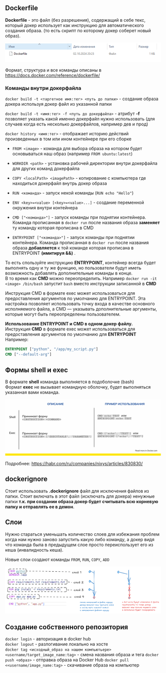 ## Dockerfile
**Dockerfile** - это файл (без разрешения), содержащий в себе текс, который докер использует как инструкцию для автоматического создания образа. (то есть скрипт по которому докер соберет новый образ).

![alt text](./pictures/dockerfile.png)

Формат, структура и все команды описаны в https://docs.docker.com/reference/dockerfile/

### Команды внутри докерфайла
`docker build -t <таргетное имя:тег> <путь до папки>` - создание образа докера используя докер файл из указанной папки

`docker build -t <имя:тег> -f <путь до докерфайла>` - атрибут **-f** позволяет указать какой именно докерфайл нужно использовать (для случаев когда есть несколько докерфайлов, например дев и прод)

`docker history <имя:тег>` - отображает историю действий произведенных в том или ином контейнере при его сборке

- `FROM <image>` - команда для выбора образа на котором будет основываться наш образ (например `FROM ubuntu:latest`)
- `WORKDIR <path>` - установка рабочей директории внутри докерфайла для других команд докерфайла
- `COPY <localPath> <imagePath>` - копирование с компьютера где находиться докерфайл внутрь докер образа 
- `RUN <команда>` - запуск некой команды (`RUN echo "Hello"`)
- `ENV <key>=<value> [<key>=<value>...]` - создание переменной окружения внутри контейнера

- `CMD ["<команда>"]` - запуск команды при поднятии контейнера. Команда прописанная в `docker run` после названия образа **заменяет** ту команду которая прописана в CMD
- `ENTRYPOINT ["<команда>"]` - запуск команды при поднятии контейнера. Команда прописанная в `docker run` после названия образа **добавляется** к той команде которая прописана в ENTRYPOINT **(имитируя &&)** .   
  
То есть спользуйте инструкцию **ENTRYPOINT**, контейнер всегда будет выполнять одну и ту же функцию, но пользователи будут иметь возможность добавлять дополнительные команды в конце.  
В то время как **CMD** можно переопределить. Например `docker run -it <image> /bin/bash` запустит `bash` вместо инструкции записанной в **CMD**

Инструкция CMD в формате exeс может использоваться для предоставления аргументов по умолчанию для ENTRYPOINT. Эта настройка позволяет использовать точку входа в качестве основного исполняемого файла, а CMD — указывать дополнительные аргументы, которые могут быть переопределены пользователем.

**Использование ENTRYPOINT и CMD в одном докер файлу.**  
Инструкция **CMD** в формате exeс может использоваться для предоставления аргументов по умолчанию для **ENTRYPOINT**  
Например:
```dockerfile
ENTRYPOINT ["python", "/app/my_script.py"]
CMD ["--default-arg"]
```

## Формы shell и exec

В формате **shell** команда выполняется в подоболочке (bash)  
Формат **exec** не вызывает командную оболочку, будет выполняться указанная вами команда.

![alt text](./pictures/shell_and_exec.png)


Подробнее:
https://habr.com/ru/companies/nixys/articles/830830/

## dockerignore

Стоит использовать **.dockerignore** файл для исключения файлов из папки. Стоит включать в этот файл (исключать для докера) ненужные папки **т.к. при создании образа докер будет считывать всю корневую папку и отправлять ее в демон**.

## Слои

Нужно стараться уменьшать количество слоев для избежания проблем когда нам нужно заново запустить какую либо команду, а докер видя что команда была в предыдущем слое просто переиспользует его из кеша (инвалидность кеша).

Новые слои создают команды `FROM`, `RUN`, `COPY`, `ADD`

![alt text](./pictures/image_layers.png)


## Создание собственного репозитория
`docker login` - авторизация в docker hub  
`docker logout` - разлогивание локально на хосте  
`docker tag <исходный_образ на нашем компьютьере> <username/target_image_name:tag>`  - смена названия образа и тега
`docker push <образ>` - отправка образа на Docker Hub
`docker pull <<username/image_name:tag>` - скачивание образа на компьютер
